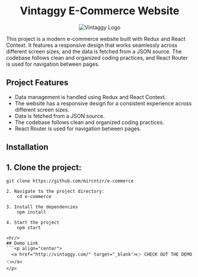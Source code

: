 <h1 align="center">Vintaggy E-Commerce Website</h1>

<p align="center">
  <img src="https://upload.wikimedia.org/wikipedia/commons/thumb/a/ac/Eo_circle_orange_letter-v.svg/1200px-Eo_circle_orange_letter-v.svg.png" alt="Vintaggy Logo">
</p>

This project is a modern e-commerce website built with Redux and React Context. It features a responsive design that works seamlessly across different screen sizes, and the data is fetched from a JSON source. The codebase follows clean and organized coding practices, and React Router is used for navigation between pages.

## Project Features

- Data management is handled using Redux and React Context.
- The website has a responsive design for a consistent experience across different screen sizes.
- Data is fetched from a JSON source.
- The codebase follows clean and organized coding practices.
- React Router is used for navigation between pages.

## Installation

## 1. Clone the project:

````shell
git clone https://github.com/mircntzr/e-commerce

2. Navigate to the project directory:
    cd e-commerce

3. Install the dependencies
    npm install

4. Start the project
    npm start

<hr/>
## Demo Link
```<p align="center">
  <a href="http://vintaggy.com/" target="_blank">👉 CHECK OUT THE DEMO 👈</a>
</p>
````
